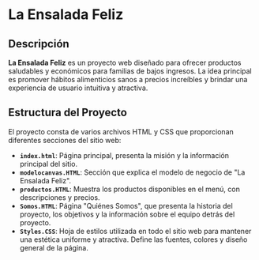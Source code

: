 # La Ensalada Feliz

## Descripción
**La Ensalada Feliz** es un proyecto web diseñado para ofrecer productos saludables y económicos para familias de bajos ingresos. La idea principal es promover hábitos alimenticios sanos a precios increíbles y brindar una experiencia de usuario intuitiva y atractiva.

## Estructura del Proyecto
El proyecto consta de varios archivos HTML y CSS que proporcionan diferentes secciones del sitio web:

- **`index.html`**: Página principal, presenta la misión y la información principal del sitio.
- **`modelocanvas.HTML`**: Sección que explica el modelo de negocio de "La Ensalada Feliz".
- **`productos.HTML`**: Muestra los productos disponibles en el menú, con descripciones y precios.
- **`Somos.HTML`**: Página "Quiénes Somos", que presenta la historia del proyecto, los objetivos y la información sobre el equipo detrás del proyecto.
- **`Styles.CSS`**: Hoja de estilos utilizada en todo el sitio web para mantener una estética uniforme y atractiva. Define las fuentes, colores y diseño general de la página.
